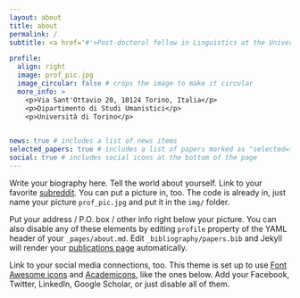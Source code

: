```yaml
---
layout: about
title: about
permalink: /
subtitle: <a href='#'>Post-doctoral fellow in Linguistics at the University of Turin</a>

profile:
  align: right
  image: prof_pic.jpg
  image_circular: false # crops the image to make it circular
  more_info: >
    <p>Via Sant'Ottavio 20, 10124 Torino, Italia</p>
    <p>Dipartimento di Studi Umanistici</p>
    <p>Università di Torino</p>
    

news: true # includes a list of news items
selected_papers: true # includes a list of papers marked as "selected={true}"
social: true # includes social icons at the bottom of the page
---
```


Write your biography here. Tell the world about yourself. Link to your favorite [subreddit](http://reddit.com). You can put a picture in, too. The code is already in, just name your picture `prof_pic.jpg` and put it in the `img/` folder.

Put your address / P.O. box / other info right below your picture. You can also disable any of these elements by editing `profile` property of the YAML header of your `_pages/about.md`. Edit `_bibliography/papers.bib` and Jekyll will render your [publications page](/al-folio/publications/) automatically.

Link to your social media connections, too. This theme is set up to use [Font Awesome icons](https://fontawesome.com/) and [Academicons](https://jpswalsh.github.io/academicons/), like the ones below. Add your Facebook, Twitter, LinkedIn, Google Scholar, or just disable all of them.
